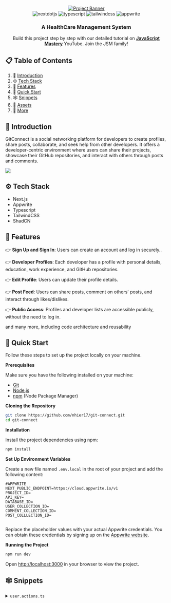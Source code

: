 <div align="center">
  <br />
    <a href="https://youtu.be/lEflo_sc82g?feature=shared" target="_blank">
      <img src="https://github.com/adrianhajdin/healthcare/assets/151519281/a7dd73b6-93de-484d-84e0-e7f4e299167b" alt="Project Banner">
    </a>
  <br />

  <div>
    <img src="https://img.shields.io/badge/-Next_JS-black?style=for-the-badge&logoColor=white&logo=nextdotjs&color=000000" alt="nextdotjs" />
    <img src="https://img.shields.io/badge/-TypeScript-black?style=for-the-badge&logoColor=white&logo=typescript&color=3178C6" alt="typescript" />
    <img src="https://img.shields.io/badge/-Tailwind_CSS-black?style=for-the-badge&logoColor=white&logo=tailwindcss&color=06B6D4" alt="tailwindcss" />
    <img src="https://img.shields.io/badge/-Appwrite-black?style=for-the-badge&logoColor=white&logo=appwrite&color=FD366E" alt="appwrite" />
  </div>

  <h3 align="center">A HealthCare Management System</h3>

   <div align="center">
     Build this project step by step with our detailed tutorial on <a href="https://www.youtube.com/@javascriptmastery/videos" target="_blank"><b>JavaScript Mastery</b></a> YouTube. Join the JSM family!
    </div>
</div>

## 📋 <a name="table">Table of Contents</a>

1. 🤖 [Introduction](#introduction)
2. ⚙️ [Tech Stack](#tech-stack)
3. 🔋 [Features](#features)
4. 🤸 [Quick Start](#quick-start)
5. 🕸️ [Snippets](#snippets)
6. 🔗 [Assets](#links)
7. 🚀 [More](#more)



## <a name="introduction">🤖 Introduction</a>

GitConnect is a social networking platform for developers to create profiles, share posts, collaborate, and seek help from other developers. It offers a developer-centric environment where users can share their projects, showcase their GitHub repositories, and interact with others through posts and comments.

<a href="https://discord.com/invite/n6EdbFJ" target="_blank"><img src="https://github.com/sujatagunale/EasyRead/assets/151519281/618f4872-1e10-42da-8213-1d69e486d02e" /></a>

## <a name="tech-stack">⚙️ Tech Stack</a>

- Next.js
- Appwrite
- Typescript
- TailwindCSS
- ShadCN


## <a name="features">🔋 Features</a>

👉 **Sign Up and Sign In**: Users can create an account and log in securely..

👉 **Developer Profiles**: Each developer has a profile with personal details, education, work experience, and GitHub repositories.

👉 **Edit Profile**: Users can update their profile details.

👉 **Post Feed**: Users can share posts, comment on others' posts, and interact through likes/dislikes.

👉 **Public Access**: Profiles and developer lists are accessible publicly, without the need to log in.


and many more, including code architecture and reusability

## <a name="quick-start">🤸 Quick Start</a>

Follow these steps to set up the project locally on your machine.

**Prerequisites**

Make sure you have the following installed on your machine:

- [Git](https://git-scm.com/)
- [Node.js](https://nodejs.org/en)
- [npm](https://www.npmjs.com/) (Node Package Manager)

**Cloning the Repository**

```bash
git clone https://github.com/nhier17/git-connect.git
cd git-connect
```

**Installation**

Install the project dependencies using npm:

```bash
npm install
```

**Set Up Environment Variables**

Create a new file named `.env.local` in the root of your project and add the following content:

```env
#APPWRITE
NEXT_PUBLIC_ENDPOINT=https://cloud.appwrite.io/v1
PROJECT_ID=
API_KEY=
DATABASE_ID=
USER_COLLECTION_ID=
COMMENT_COLLECTION_ID=
POST_COLLLECTION_ID=


```

Replace the placeholder values with your actual Appwrite credentials. You can obtain these credentials by signing up on the [Appwrite website](https://appwrite.io/).

**Running the Project**

```bash
npm run dev
```

Open [http://localhost:3000](http://localhost:3000) in your browser to view the project.

## <a name="snippets">🕸️ Snippets</a>

<details>
<summary><code>user.actions.ts</code></summary>

```typescript

export const signIn = async ({ email, password }: signInProps) => {
  try {
    const { account } = await createSessionClient();
    
    // Create session
    const session = await account.createEmailPasswordSession(email, password);
    
    cookies().set("appwrite-session", session.secret, {
      path: "/",
      httpOnly: true,
      sameSite: "strict",
      secure: true,
    });
    
    const user = await getUserInfo({ userId: session.userId });
  
    // Return session data 
    return parseStringify(user);
  } catch (error) {
    console.error("Sign-in error:", error);
  }
};

export const signUp = async ({ password, ...userData }: SignUpParams) => {
  const { email, name } = userData;
  let newUserAccount;

  try {
    const { account, database } = await createAdminClient();
    
    // Create a new user account
    newUserAccount = await account.create(
      ID.unique(),
       email,
       password, 
       name
      );

    if (!newUserAccount) throw new Error("Error creating new user");

    // Insert user profile into the database
    const newUser = await database.createDocument(
      DATABASE_ID!,
      USER_COLLECTION_ID!,
      ID.unique(),
      {
        ...userData,
        userId: newUserAccount.$id,
      }
    );

    // Create a session for the new user
    const session = await account.createEmailPasswordSession(email, password);
    
    // Set the session in cookies securely
    cookies().set("appwrite-session", session.secret, {
      path: "/",
      httpOnly: true,
      sameSite: "strict",
      secure: true,
    });

    // Return the newly created user
    return  parseStringify(newUser);
  } catch (error) {
    console.error("Sign-up error:", error);
  }
};

//get logged in user
export async function getLoggedInUser() {
  try {
    const { account } = await createSessionClient();
    const result = await account.get();

    const user = await getUserInfo({ userId: result.$id})
    return parseStringify(user);
  } catch (error) {
    console.error("Loggd in error:", error);
  }
}

//log out user
export const logOutAccount = async () => {
  try {
    const { account } = await createSessionClient();
    cookies().delete("appwrite-session");

    await account.deleteSession("current");
  
    console.log('Logged out successfully')
  } catch (error) {
    return null;
  }
}
```

</details>



#
